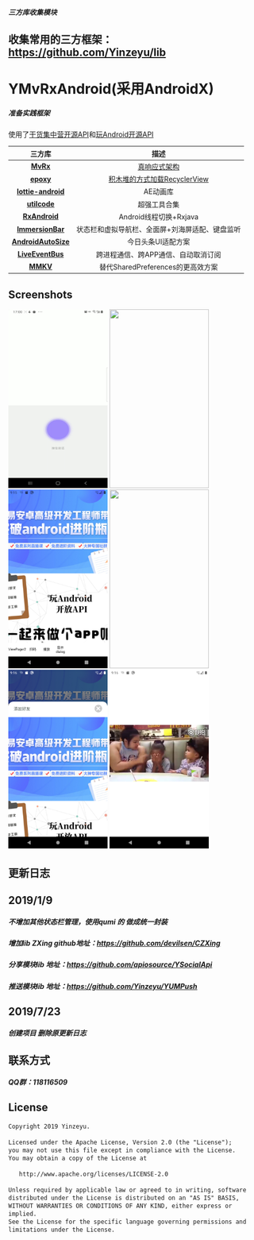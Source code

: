 ##### 三方库收集模块
## 收集常用的三方框架：https://github.com/Yinzeyu/lib
# YMvRxAndroid(采用AndroidX)
##### 准备实践框架
使用了[干货集中营开源API](http://gank.io/api)和[玩Android开源API](https://www.wanandroid.com/blog/show/2)

三方库|描述
:-:|:-:
**[MvRx](https://github.com/airbnb/MvRx)**|[真响应式架构](https://www.jianshu.com/p/53240a44ec49)
**[epoxy](https://github.com/airbnb/epoxy)**|[积木堆的方式加载RecyclerView](https://www.jianshu.com/p/d62ade6077c9)
**[lottie-android](https://github.com/airbnb/lottie-android)**|AE动画库
**[utilcode](https://github.com/Blankj/AndroidUtilCode/blob/master/lib/utilcode/README-CN.md)**|超强工具合集
**[RxAndroid](https://github.com/ReactiveX/RxAndroid)**|Android线程切换+Rxjava
**[ImmersionBar](https://github.com/gyf-dev/ImmersionBar)**|状态栏和虚拟导航栏、全面屏+刘海屏适配、键盘监听
**[AndroidAutoSize](https://github.com/JessYanCoding/AndroidAutoSize)**|今日头条UI适配方案
**[LiveEventBus](https://github.com/JeremyLiao/LiveEventBus)**|跨进程通信、跨APP通信、自动取消订阅
**[MMKV](https://github.com/Tencent/MMKV)**|替代SharedPreferences的更高效方案

## Screenshots

<div align:left;display:inline; xmlns:align="http://www.w3.org/1999/xhtml">
<img width="200" height="360" src="/image/5kzlc-ahlcy.gif"/>
<img width="200" height="360" src="/image/Screenshot_20191029-172227"/>
<img width="200" height="360" src="/image/Screenshot_1571908550.png"/>
<img width="200" height="360" src="/image/Screenshot_20191029-172234.png"/>
<img width="200" height="360" src="/image/Screenshot_1571908583.png"/>
<img width="200" height="360" src="/image/Screenshot_1571908590.png"/>

</div>

## 更新日志
##  2019/1/9
##### 不增加其他状态栏管理，使用qumi 的 做成统一封装
##### 增加lib ZXing   github地址：https://github.com/devilsen/CZXing
##### 分享模块lib 地址：https://github.com/apiosource/YSocialApi
##### 推送模块lib 地址：https://github.com/Yinzeyu/YUMPush

##  2019/7/23
##### 创建项目 删除原更新日志

## 联系方式
##### QQ群：118116509

License
-------

```
Copyright 2019 Yinzeyu.

Licensed under the Apache License, Version 2.0 (the "License");
you may not use this file except in compliance with the License.
You may obtain a copy of the License at

   http://www.apache.org/licenses/LICENSE-2.0

Unless required by applicable law or agreed to in writing, software
distributed under the License is distributed on an "AS IS" BASIS,
WITHOUT WARRANTIES OR CONDITIONS OF ANY KIND, either express or implied.
See the License for the specific language governing permissions and
limitations under the License.
```
